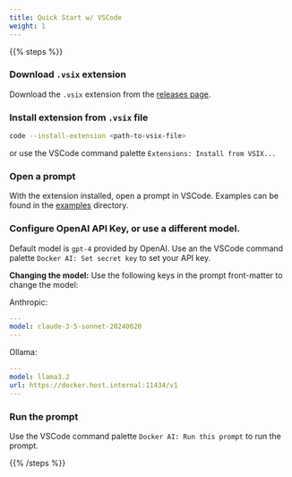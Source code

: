 ```yaml
---
title: Quick Start w/ VSCode
weight: 1
---
```


{{% steps %}}

### Download `.vsix` extension

Download the `.vsix` extension from the [releases page](https://github.com/docker/labs-ai-tools-vscode/releases).

### Install extension from `.vsix` file

```sh
code --install-extension <path-to-vsix-file>
```

or use the VSCode command palette `Extensions: Install from VSIX...`

### Open a prompt
With the extension installed, open a prompt in VSCode. Examples can be found in the [examples](https://github.com/docker/labs-ai-tools-for-devs/tree/main/prompts/examples) directory.

### Configure OpenAI API Key, or use a different model.
Default model is `gpt-4` provided by OpenAI. Use an the VSCode command palette `Docker AI: Set secret key` to set your API key. 

**Changing the model:**
Use the following keys in the prompt front-matter to change the model:

Anthropic:
```yml
---
model: claude-3-5-sonnet-20240620
---
```


Ollama:
```yml
---
model: llama3.2
url: https://docker.host.internal:11434/v1
---
```

### Run the prompt
Use the VSCode command palette `Docker AI: Run this prompt` to run the prompt.

{{% /steps %}}
